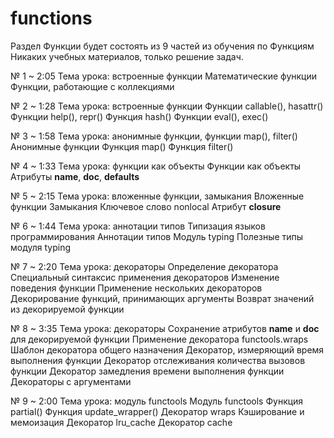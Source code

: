 # functions
Раздел Функции будет состоять из 9 частей из обучения по Функциям
Никаких учебных материалов, только решение задач.

№ 1 ~ 2:05
Тема урока: встроенные функции
Математические функции
Функции, работающие с коллекциями

№ 2 ~ 1:28
Тема урока: встроенные функции
Функции callable(), hasattr()
Функции help(), repr()
Функция hash()
Функции eval(), exec()

№ 3 ~ 1:58
Тема урока: анонимные функции, функции map(), filter()
Анонимные функции
Функция map()
Функция filter()

№ 4 ~ 1:33
Тема урока: функции как объекты
Функции как объекты
Атрибуты __name__, __doc__, __defaults__

№ 5 ~ 2:15
Тема урока: вложенные функции, замыкания
Вложенные функции
Замыкания
Ключевое слово nonlocal
Атрибут __closure__

№ 6 ~ 1:44
Тема урока: аннотации типов
Типизация языков программирования
Аннотации типов
Модуль typing
Полезные типы модуля typing

№ 7 ~ 2:20
Тема урока: декораторы
Определение декоратора
Специальный синтаксис применения декораторов
Изменение поведения функции
Применение нескольких декораторов
Декорирование функций, принимающих аргументы
Возврат значений из декорируемой функции

№ 8 ~ 3:35
Тема урока: декораторы
Сохранение атрибутов __name__ и __doc__ для декорируемой функции
Применение декоратора functools.wraps
Шаблон декоратора общего назначения
Декоратор, измеряющий время выполнения функции
Декоратор отслеживания количества вызовов функции
Декоратор замедления времени выполнения функции
Декораторы с аргументами

№ 9 ~ 2:00
Тема урока: модуль functools
Модуль functools
Функция partial()
Функция update_wrapper()
Декоратор wraps
Кэширование и мемоизация
Декоратор lru_cache
Декоратор cache
